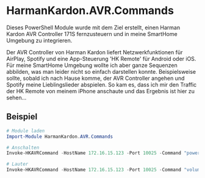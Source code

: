 # HarmanKardon.AVR.Commands
Dieses PowerShell Module wurde mit dem Ziel erstellt, einen Harman Kardon AVR Controller 171S fernzusteuern und in meine SmartHome Umgebung zu integrieren. 

Der AVR Controller von Harman Kardon liefert Netzwerkfunktionen für AirPlay, Spotify und eine App-Steuerung 'HK Remote' für Android oder iOS. Für meine SmartHome Umgebung wollte ich aber ganze Sequenzen abbilden, was man leider nicht so einfach darstellen konnte. Beispielsweise sollte, sobald ich nach Hause komme, der AVR Controller angehen und Spotify meine Lieblingslieder abspielen. So kam es, dass ich mir den Traffic der HK Remote von meinem iPhone anschaute und das Ergebnis ist hier zu sehen...

## Beispiel
````PowerShell
# Module laden
Import-Module HarmanKardon.AVR.Commands

# Anschalten
Invoke-HKAVRCommand -HostName 172.16.15.123 -Port 10025 -Command "power-on" -Zone "Main Zone"

# Lauter
Invoke-HKAVRCommand -HostName 172.16.15.123 -Port 10025 -Command "volume-up" -Zone "Main Zone"
````
